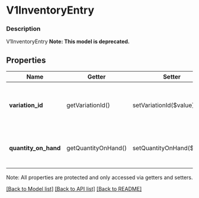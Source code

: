 # V1InventoryEntry

### Description

V1InventoryEntry
**Note: This model is deprecated.**

## Properties
Name | Getter | Setter | Type | Description | Notes
------------ | ------------- | ------------- | ------------- | ------------- | -------------
**variation_id** | getVariationId() | setVariationId($value) | **string** | The variation that the entry corresponds to. | [optional] 
**quantity_on_hand** | getQuantityOnHand() | setQuantityOnHand($value) | **float** | The current available quantity of the item variation. | [optional] 

Note: All properties are protected and only accessed via getters and setters.

[[Back to Model list]](../../README.md#documentation-for-models) [[Back to API list]](../../README.md#documentation-for-api-endpoints) [[Back to README]](../../README.md)

